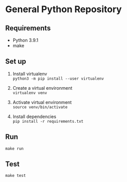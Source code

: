# General Python Repository

## Requirements

- Python 3.9.1
- make

## Set up

1. Install virtualenv  
   `python3 -m pip install --user virtualenv`

2. Create a virtual environment  
   `virtualenv venv`

3. Activate virtual environment  
   `source venv/bin/activate`

4. Install dependencies  
   `pip install -r requirements.txt`

## Run

`make run`

## Test

`make test`
